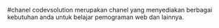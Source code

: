 #chanel codevsolution merupakan chanel yang menyediakan berbagai kebutuhan anda untuk belajar pemograman web dan lainnya. 

